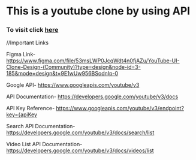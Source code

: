 <h1>This is a youtube clone by using API</h1>
<h3>To visit click <a href="https://faizalmsdev.github.io/Youtube-Clone/">here</a></h3>

//Important Links

Figma Link- https://www.figma.com/file/53msLWP0JcqWdt4n0fjAZu/YouTube-UI-Clone-Design-(Community)?type=design&node-id=3-185&mode=design&t=9E1wUw956BSodnIp-0

Google API- https://www.googleapis.com/youtube/v3

API Documentation- https://developers.google.com/youtube/v3/docs

API Key Reference- https://www.googleapis.com/youtube/v3/endpoint?key={apiKey

Search API Documentation- https://developers.google.com/youtube/v3/docs/search/list

Video List API Documentation-https://developers.google.com/youtube/v3/docs/videos/list
